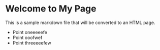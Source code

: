 # Welcome to My Page

This is a sample markdown file that will be converted to an HTML page.

- Point oneeeeefe
- Point ooofwef
- Point threeeeefew